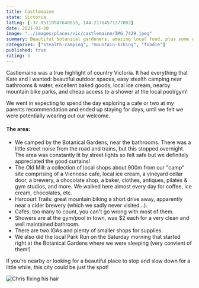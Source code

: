```yaml
---
title: Castlemaine
state: Victoria
latLng: [-37.05110947640853, 144.21764571377082]
date: 2021-03-20
image: "../images/places/vic/castlemaine/IMG_7429.jpeg"
summary: Beautiful botanical gardeners, amazing local food, plus some nearby riding
categories: ["stealth-camping", "mountain-biking", "foodie"]
published: true
rating: 3
---
```


Castlemaine was a true highlight of country Victoria. It had everything that Kate and I wanted: beautiful outdoor spaces, easy stealth camping near bathrooms & water, excellent baked goods, local ice cream, nearby mountain bike parks, and cheap access to a shower at the local pool/gym!

We went in expecting to spend the day exploring a cafe or two at my parents recommendation and ended up staying for days, until we felt we were potentially wearing out our welcome.

#### The area:
- We camped by the Botanical Gardens, near the bathrooms. There was a little street noise from the road and trains, but this stopped overnight. The area was constantly lit by street lights so felt safe but we definitely appreciated the good curtains!
- The Old Mill: a collection of local shops about 900m from our "camp" site comprising of a Viennese cafe, local ice cream, a vineyard cellar door, a brewery, a chocolate shop, a baker, clothes, antiques, pilates & gym studios, and more. We walked here almost every day for coffee, ice cream, chocolates, etc.
- Harcourt Trails: great mountain biking a short drive away, apparently near a cider brewery (which we sadly never visited...).
- Cafes: too many to count, you can't go wrong with most of them.
- Showers are at the gym/pool in town, was $2 each for a very clean and well maintained bathroom.
- There are two IGAs and plenty of smaller shops for supplies.
- We also did the local Park Run on the Saturday morning that started right at the Botanical Gardens where we were sleeping (very convient of them!)


If you're nearby or looking for a beautiful place to stop and slow down for a little while, this city could be just the spot!

![Chris fixing his hair](../images/places/vic/castlemaine/IMG_7417.jpeg)
